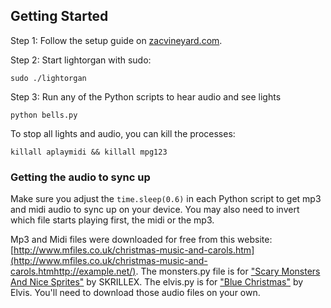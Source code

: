 ## Getting Started

Step 1: Follow the setup guide on [zacvineyard.com](http://zacvineyard.com/blog/2013/11/building-a-christmas-music-light-show-with-a-raspberry-pi).

Step 2: Start lightorgan with sudo:

	sudo ./lightorgan

Step 3: Run any of the Python scripts to hear audio and see lights

	python bells.py

To stop all lights and audio, you can kill the processes:

	killall aplaymidi && killall mpg123

### Getting the audio to sync up

Make sure you adjust the `time.sleep(0.6)` in each Python script to get mp3 and midi audio to sync up on your device. You may also need to invert which file starts playing first, the midi or the mp3.

Mp3 and Midi files were downloaded for free from this website: [http://www.mfiles.co.uk/christmas-music-and-carols.htm](http://www.mfiles.co.uk/christmas-music-and-carols.htmhttp://example.net/). The monsters.py file is for ["Scary Monsters And Nice Sprites"](https://www.youtube.com/watch?v=WSeNSzJ2-Jw) by SKRILLEX. The elvis.py is for ["Blue Christmas"](https://www.youtube.com/watch?v=6d2RfblImA4) by Elvis. You'll need to download those audio files on your own.